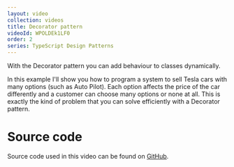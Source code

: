 ```yaml
---
layout: video
collection: videos
title: Decorator pattern
videoId: WPOLDEk1LF0
order: 2
series: TypeScript Design Patterns
---
```


With the Decorator pattern you can add behaviour to classes dynamically.

In this example I'll show you how to program a system to sell Tesla cars with many options (such as Auto Pilot). Each option affects the price of the car differently and a customer can choose many options or none at all. This is exactly the kind of problem that you can solve efficiently with a Decorator pattern.

# Source code
Source code used in this video can be found on <a href="https://github.com/SavjeeTutorials/typescript-design-patterns" target="_blank">GitHub</a>.